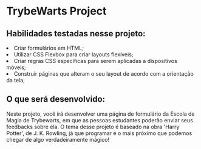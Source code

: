 # TrybeWarts Project

## Habilidades testadas nesse projeto:

<li>Criar formulários em HTML;</li>
<li>Utilizar CSS Flexbox para criar layouts flexíveis;</li>
<li>Criar regras CSS específicas para serem aplicadas a dispositivos móveis;</li>
<li>Construir páginas que alteram o seu layout de acordo com a orientação da tela;</li>


## O que será desenvolvido: 
<p>Neste projeto, você irá desenvolver uma página de formulário da Escola de Magia de Trybewarts, em que as pessoas estudantes poderão enviar seus feedbacks sobre ela. O tema desse projeto é baseado na obra 'Harry Potter', de J. K. Rowling, já que programar é o mais próximo que podemos chegar de algo verdadeiramente mágico! </p>
